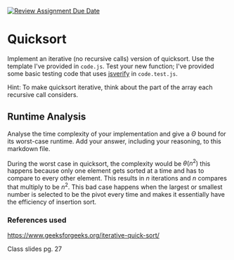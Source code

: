 [![Review Assignment Due Date](https://classroom.github.com/assets/deadline-readme-button-24ddc0f5d75046c5622901739e7c5dd533143b0c8e959d652212380cedb1ea36.svg)](https://classroom.github.com/a/ZLHpg3lN)
# Quicksort

Implement an iterative (no recursive calls) version of quicksort. Use the
template I've provided in `code.js`. Test your new function; I've provided some
basic testing code that uses [jsverify](https://jsverify.github.io/) in
`code.test.js`.

Hint: To make quicksort iterative, think about the part of the array each
recursive call considers.

## Runtime Analysis

Analyse the time complexity of your implementation and give a $\Theta$ bound for
its worst-case runtime. Add your answer, including your reasoning, to this
markdown file.

During the worst case in quicksort, the complexity would be $\theta(n^2)$ this happens because only one element gets sorted at a time and has to compare to every other element. This results in $n$ iterations and $n$ compares that multiply to be $n^2$. This bad case happens when the largest or smallest number is selected to be the pivot every time and makes it essentially have the efficiency of insertion sort.



### References used
https://www.geeksforgeeks.org/iterative-quick-sort/

Class slides pg. 27
